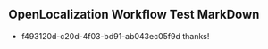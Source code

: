 ## OpenLocalization Workflow Test MarkDown
* f493120d-c20d-4f03-bd91-ab043ec05f9d thanks!

<!--HONumber=Jul16_HO3-->


